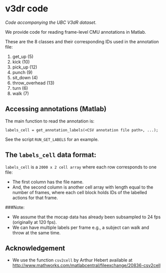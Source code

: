 # v3dr code
*Code accompanying the UBC V3dR dataset.*

We provide code for reading frame-level CMU annotations in Matlab.

These are the 8 classes and their corresponding IDs used in the annotation file:

1. get_up (5)
2. kick (10)
3. pick_up (12)
4. punch (9)
5. sit_down (4)
6. throw_overhead (13)
7. turn (6)
8. walk (7)

## Accessing annotations (Matlab)
The main function to read the annotation is:
```
labels_cell = get_annotation_labels(<CSV annotation file path>, ...);
```
See the script ```RUN_GET_LABELS``` for an example.

## The ```labels_cell``` data format:
```labels_cell``` is a  ```2000 x 2 cell array``` where each row corresponds to one file:
* The first column has the file name.
* And, the second column is another cell array with length equal to the number of frames, where each cell block holds IDs of the labelled actions for that frame.

###Note: 
* We assume that the mocap data has already been subsampled to 24 fps (originally at 120 fps).
* We can have multiple labels per frame e.g., a subject can walk and throw at the same time. 

## Acknowledgement
* We use the function ```csv2cell``` by  Arthur Hebert available at http://www.mathworks.com/matlabcentral/fileexchange/20836-csv2cell
